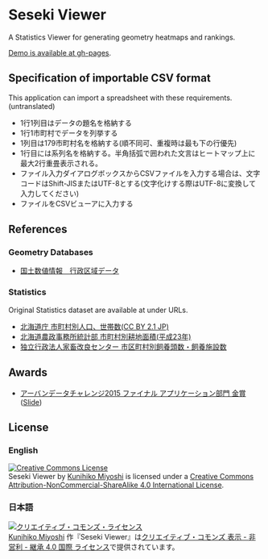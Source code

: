 # Seseki Viewer

A Statistics Viewer for generating geometry heatmaps and rankings.

[Demo is available at gh-pages](http://colspan.github.io/seseki_viewer).

## Specification of importable CSV format

This application can import a spreadsheet with these requirements.
(untranslated)

 - 1行1列目はデータの題名を格納する
 - 1行1市町村でデータを列挙する
 - 1列目は179市町村名を格納する(順不同可、重複時は最も下の行優先)
 - 1行目には系列名を格納する。半角括弧で囲われた文言はヒートマップ上に最大2行重畳表示される。
 - ファイル入力ダイアログボックスからCSVファイルを入力する場合は、文字コードはShift-JISまたはUTF-8とする(文字化けする際はUTF-8に変換して入力してください)
 - ファイルをCSVビューアに入力する

## References

### Geometry Databases

 - [国土数値情報　行政区域データ](http://nlftp.mlit.go.jp/ksj/gml/datalist/KsjTmplt-N03.html)

### Statistics

Original Statistics dataset are available at under URLs.

 - [北海道庁 市町村別人口、世帯数(CC BY 2.1 JP)](http://www.pref.hokkaido.lg.jp/ss/scs/gyousei/shityousondata.htm)
 - [北海道農政事務所統計部 市町村別耕地面積(平成23年)](http://www.maff.go.jp/hokkaido/press/toukei/kikaku/pdf/h23kouti_sichoson.pdf)
 - [独立行政法人家畜改良センター 市区町村別飼養頭数・飼養施設数](https://www.id.nlbc.go.jp/data/toukei.html)

## Awards

 - [アーバンデータチャレンジ2015 ファイナル アプリケーション部門 金賞](http://urbandata-challenge.jp/2015/prize) ([Slide](http://www.slideshare.net/colspan/udc2015-final-seseki))

## License

### English

<a rel="license" href="http://creativecommons.org/licenses/by-nc-sa/4.0/"><img alt="Creative Commons License" style="border-width:0" src="https://i.creativecommons.org/l/by-nc-sa/4.0/88x31.png" /></a><br /><span xmlns:dct="http://purl.org/dc/terms/" property="dct:title">Seseki Viewer</span> by <a xmlns:cc="http://creativecommons.org/ns#" href="https://github.com/colspan/seseki_viewer" property="cc:attributionName" rel="cc:attributionURL">Kunihiko Miyoshi</a> is licensed under a <a rel="license" href="http://creativecommons.org/licenses/by-nc-sa/4.0/">Creative Commons Attribution-NonCommercial-ShareAlike 4.0 International License</a>.

### 日本語

<a rel="license" href="http://creativecommons.org/licenses/by-nc-sa/4.0/"><img alt="クリエイティブ・コモンズ・ライセンス" style="border-width:0" src="https://i.creativecommons.org/l/by-nc-sa/4.0/88x31.png" /></a><br /><a xmlns:cc="http://creativecommons.org/ns#" href="https://github.com/colspan/seseki_viewer" property="cc:attributionName" rel="cc:attributionURL">Kunihiko Miyoshi</a> 作『<span xmlns:dct="http://purl.org/dc/terms/" property="dct:title">Seseki Viewer</span>』は<a rel="license" href="http://creativecommons.org/licenses/by-nc-sa/4.0/">クリエイティブ・コモンズ 表示 - 非営利 - 継承 4.0 国際 ライセンス</a>で提供されています。
